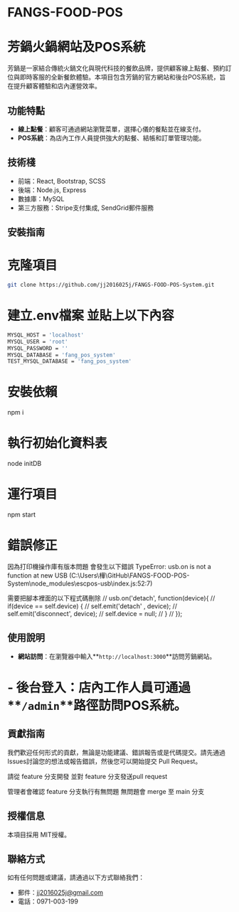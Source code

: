 # FANGS-FOOD-POS

# 芳鍋火鍋網站及POS系統

芳鍋是一家結合傳統火鍋文化與現代科技的餐飲品牌，提供顧客線上點餐、預約訂位與即時客服的全新餐飲體驗。本項目包含芳鍋的官方網站和後台POS系統，旨在提升顧客體驗和店內運營效率。

## 功能特點

- **線上點餐**：顧客可通過網站瀏覽菜單，選擇心儀的餐點並在線支付。
- **POS系統**：為店內工作人員提供強大的點餐、結帳和訂單管理功能。

## 技術棧

- 前端：React, Bootstrap, SCSS
- 後端：Node.js, Express
- 數據庫：MySQL
- 第三方服務：Stripe支付集成, SendGrid郵件服務

## 安裝指南

# 克隆項目
```bash
git clone https://github.com/jj2016025j/FANGS-FOOD-POS-System.git
```

# 建立.env檔案 並貼上以下內容
```bash
MYSQL_HOST = 'localhost'
MYSQL_USER = 'root'
MYSQL_PASSWORD = ''
MYSQL_DATABASE = 'fang_pos_system'
TEST_MYSQL_DATABASE = 'fang_pos_system'
```

# 安裝依賴
npm i

# 執行初始化資料表
node initDB

# 運行項目
npm start


# 錯誤修正

因為打印機操作庫有版本問題
會發生以下錯誤
TypeError: usb.on is not a function
at new USB (C:\Users\樺\GitHub\FANGS-FOOD-POS-System\node_modules\escpos-usb\index.js:52:7)

需要把腳本裡面的以下程式碼刪除
// usb.on('detach', function(device){
//   if(device == self.device) {
//     self.emit('detach'    , device);
//     self.emit('disconnect', device);
//     self.device = null;
//   }
// });



## **使用說明**

- **網站訪問**：在瀏覽器中輸入**`http://localhost:3000`**訪問芳鍋網站。
# - **後台登入**：店內工作人員可通過**`/admin`**路徑訪問POS系統。

## **貢獻指南**

我們歡迎任何形式的貢獻，無論是功能建議、錯誤報告或是代碼提交。請先通過Issues討論您的想法或報告錯誤，然後您可以開始提交 Pull Request。

請從 feature 分支開發
並對 feature 分支發送pull request

管理者會確認 feature 分支執行有無問題
無問題會 merge 至 main 分支

## **授權信息**

本項目採用 MIT授權。

## **聯絡方式**

如有任何問題或建議，請通過以下方式聯絡我們：

- 郵件：jj2016025j@gmail.com
- 電話：0971-003-199
